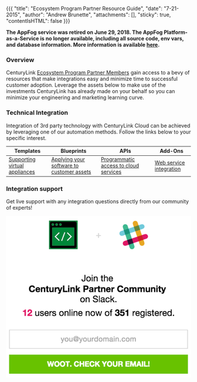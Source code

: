 {{{
  "title": "Ecosystem Program Partner Resource Guide",
  "date": "7-21-2015",
  "author": "Andrew Brunette",
  "attachments": [],
  "sticky": true,
  "contentIsHTML": false
}}}

<strong>The AppFog service was retired on June 29, 2018. The AppFog Platform-as-a-Service is no longer available, including all source code, env vars, and database information. More information is available [here](../../appfog/appfog-retirement-guide/).</strong>

### Overview

CenturyLink [Ecosystem Program Partner Members](centurylink-cloud-ecosystem-program-guide.md) gain access to a bevy of resources that make integrations easy and minimize time to successful customer adoption.  Leverage the assets below to make use of the investments CenturyLink has already made on your behalf so you can minimize your engineering and marketing learning curve.

### Technical Integration

Integration of 3rd party technology with CenturyLink Cloud can be achieved by leveraging one of our automation methods.  Follow the links below to your specific interest.


|Templates|Blueprints|APIs|Add-Ons|
|------|--------|---------|--------|
|[Supporting virtual appliances](ecosystem-program-resources-templates.md) |[Applying your software to customer assets](ecosystem-program-resources-blueprints.md)|[Programmatic access to cloud services](ecosystem-program-resources-api.md) |[Web service integration](ecosystem-program-resources-addons.md)  |

### Integration support

Get live support with any integration questions directly from our community of experts!

[![Slack](../../images/ecosystem_program_resources/ctl-community-slack-screenshot.png)](http://ctl-community-slackin.useast.appfog.ctl.io/)
